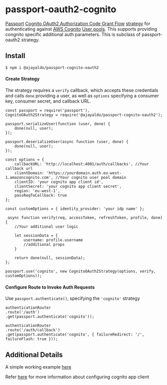 # passport-oauth2-cognito
[Passport](https://github.com/jaredhanson/passport) [Cognito OAuth2 Authorization Code Grant Flow](https://aws.amazon.com/blogs/mobile/understanding-amazon-cognito-user-pool-oauth-2-0-grants/) [strategy](https://github.com/jaredhanson/passport-strategy) for authenticating against [AWS Cognito](https://aws.amazon.com/cognito/) [User pools](https://docs.aws.amazon.com/cognito/latest/developerguide/cognito-user-identity-pools.html). This supports providing congnito specific additional auth parameters. This is subclass of passport-oauth2 strategy.

## Install

    $ npm i @ajayaldo/passport-cognito-oauth2
    
#### Create Strategy

The strategy requires a `verify` callback, which accepts these
credentials and calls `done` providing a user, as well as `options` specifying a
consumer key, consumer secret, and callback URL.
    
    const passport = require('passport'),
    CognitoOAuth2Strategy = require('@ajayaldo/passport-cognito-oauth2');

    passport.serializeUser(function (user, done) {
        done(null, user);
    });

    passport.deserializeUser(async function (user, done) {
        done(null, user);
    });
    
    const options = {
        callbackURL: 'http://localhost:4001/auth/callbacks', //Your callback url
        clientDomain: 'https://yourdomain.auth.eu-west-1.amazoncognito.com', //Your cognito user pool domain
        clientID: 'your cognito app client id',
        clientSecret: 'your cognito app client secret',
        region: 'eu-west-1',
        passReqToCallback: true
    };

    const customOptions = { identity_provider: 'your idp name' };
   
     async function verify(req, accessToken, refreshToken, profile, done) {
        //Your additional user logic

        let sessionData = {
            username: profile.username
            //additional props
        }

        return done(null, sessionData);
    };
    
    passport.use('cognito', new CognitoOAuth2Strategy(options, verify, customOptions));
    
    
#### Configure Route to Invoke Auth Requests

Use `passport.authenticate()`, specifying the `'cognito'` strategy

    authenticationRouter
    .route('/auth')
    .get(passport.authenticate('cognito'));

    authenticationRouter
    .route('/auth/callback')
    .get(passport.authenticate('cognito', { failureRedirect: '/', failureFlash: true }));

## Additional Details
A simple working example [here](https://github.com/ajayaldo/cognito-oauth2-passport-example)

Refer [here](https://docs.aws.amazon.com/cognito/latest/developerguide/user-pool-settings-client-apps.html) for more information about configuring cognito app client
